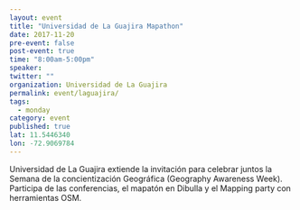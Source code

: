 ```yaml
---
layout: event 
title: "Universidad de La Guajira Mapathon"
date: 2017-11-20
pre-event: false
post-event: true
time: "8:00am-5:00pm"
speaker:
twitter: ""
organization: Universidad de La Guajira
permalink: event/laguajira/
tags:
  - monday 
category: event
published: true
lat: 11.5446340
lon: -72.9069784
---
```


Universidad de La Guajira extiende la invitación para celebrar juntos la Semana de la concientización Geográfica (Geography Awareness Week). Participa de las conferencias, el mapatón en Dibulla y el Mapping party con herramientas OSM. 
